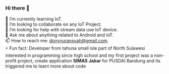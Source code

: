 ### Hi there 👋
🌱 I’m currently learning IoT.<br>
👯 I’m looking to collaborate on any IoT Project.<br> 
🤔 I’m looking for help with stream data use IoT device.<br>
💬 Ask me about anything related to Android and IoT.<br>
📫 How to reach me: donynuransyah@gmail.com.<br>
⚡  Fun fact: Developer from tahuna small isle part of North Sulawesi interested in programming since high school and my first project was a non-profit project, create application <b>SIMAS Jabar</b> for PUSDAI Bandung and its triggered me to learn more about code<br><br>

